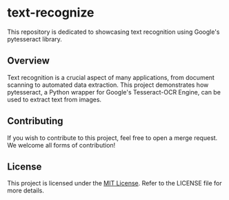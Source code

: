 # text-recognize

This repository is dedicated to showcasing text recognition using Google's pytesseract library.

## Overview

Text recognition is a crucial aspect of many applications, from document scanning to automated data extraction. This project demonstrates how pytesseract, a Python wrapper for Google's Tesseract-OCR Engine, can be used to extract text from images.

## Contributing

If you wish to contribute to this project, feel free to open a merge request. We welcome all forms of contribution!

## License

This project is licensed under the [MIT License](https://github.com/luizvilasboas/text-recognize.git). Refer to the LICENSE file for more details.
